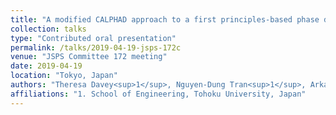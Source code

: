 ```yaml
---
title: "A modified CALPHAD approach to a first principles-based phase diagram for Al-Ni"
collection: talks
type: "Contributed oral presentation"
permalink: /talks/2019-04-19-jsps-172c
venue: "JSPS Committee 172 meeting"
date: 2019-04-19
location: "Tokyo, Japan"
authors: "Theresa Davey<sup>1</sup>, Nguyen-Dung Tran<sup>1</sup>, Arkapol Saengdeejing<sup>1</sup>, Ying Chen<sup>1</sup>"
affiliations: "1. School of Engineering, Tohoku University, Japan"
---
```






